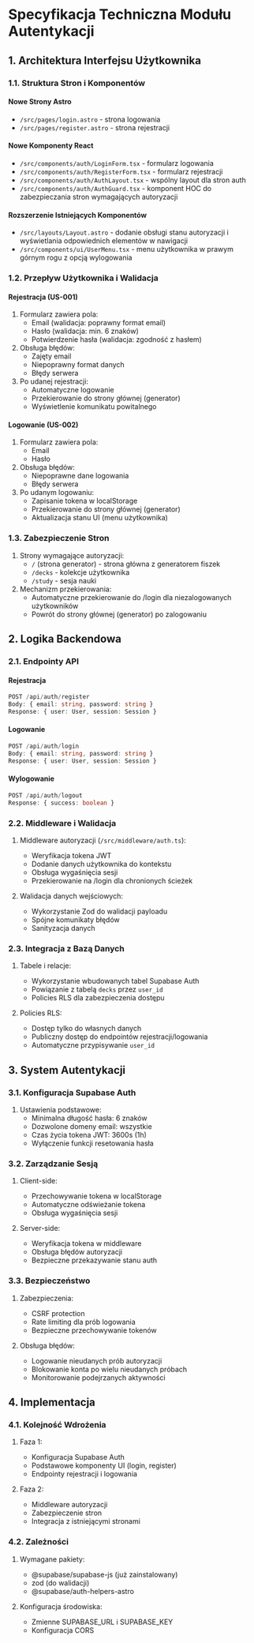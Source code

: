 # Specyfikacja Techniczna Modułu Autentykacji

## 1. Architektura Interfejsu Użytkownika

### 1.1. Struktura Stron i Komponentów

#### Nowe Strony Astro
- `/src/pages/login.astro` - strona logowania
- `/src/pages/register.astro` - strona rejestracji

#### Nowe Komponenty React
- `/src/components/auth/LoginForm.tsx` - formularz logowania
- `/src/components/auth/RegisterForm.tsx` - formularz rejestracji
- `/src/components/auth/AuthLayout.tsx` - wspólny layout dla stron auth
- `/src/components/auth/AuthGuard.tsx` - komponent HOC do zabezpieczania stron wymagających autoryzacji

#### Rozszerzenie Istniejących Komponentów
- `/src/layouts/Layout.astro` - dodanie obsługi stanu autoryzacji i wyświetlania odpowiednich elementów w nawigacji
- `/src/components/ui/UserMenu.tsx` - menu użytkownika w prawym górnym rogu z opcją wylogowania

### 1.2. Przepływ Użytkownika i Walidacja

#### Rejestracja (US-001)
1. Formularz zawiera pola:
   - Email (walidacja: poprawny format email)
   - Hasło (walidacja: min. 6 znaków)
   - Potwierdzenie hasła (walidacja: zgodność z hasłem)
2. Obsługa błędów:
   - Zajęty email
   - Niepoprawny format danych
   - Błędy serwera
3. Po udanej rejestracji:
   - Automatyczne logowanie
   - Przekierowanie do strony głównej (generator)
   - Wyświetlenie komunikatu powitalnego

#### Logowanie (US-002)
1. Formularz zawiera pola:
   - Email
   - Hasło
2. Obsługa błędów:
   - Niepoprawne dane logowania
   - Błędy serwera
3. Po udanym logowaniu:
   - Zapisanie tokena w localStorage
   - Przekierowanie do strony głównej (generator)
   - Aktualizacja stanu UI (menu użytkownika)

### 1.3. Zabezpieczenie Stron

1. Strony wymagające autoryzacji:
   - `/` (strona generator) - strona główna z generatorem fiszek
   - `/decks` - kolekcje użytkownika
   - `/study` - sesja nauki
2. Mechanizm przekierowania:
   - Automatyczne przekierowanie do /login dla niezalogowanych użytkowników
   - Powrót do strony głównej (generator) po zalogowaniu

## 2. Logika Backendowa

### 2.1. Endpointy API

#### Rejestracja
```typescript
POST /api/auth/register
Body: { email: string, password: string }
Response: { user: User, session: Session }
```

#### Logowanie
```typescript
POST /api/auth/login
Body: { email: string, password: string }
Response: { user: User, session: Session }
```

#### Wylogowanie
```typescript
POST /api/auth/logout
Response: { success: boolean }
```

### 2.2. Middleware i Walidacja

1. Middleware autoryzacji (`/src/middleware/auth.ts`):
   - Weryfikacja tokena JWT
   - Dodanie danych użytkownika do kontekstu
   - Obsługa wygaśnięcia sesji
   - Przekierowanie na /login dla chronionych ścieżek

2. Walidacja danych wejściowych:
   - Wykorzystanie Zod do walidacji payloadu
   - Spójne komunikaty błędów
   - Sanityzacja danych

### 2.3. Integracja z Bazą Danych

1. Tabele i relacje:
   - Wykorzystanie wbudowanych tabel Supabase Auth
   - Powiązanie z tabelą `decks` przez `user_id`
   - Policies RLS dla zabezpieczenia dostępu

2. Policies RLS:
   - Dostęp tylko do własnych danych
   - Publiczny dostęp do endpointów rejestracji/logowania
   - Automatyczne przypisywanie `user_id`

## 3. System Autentykacji

### 3.1. Konfiguracja Supabase Auth

1. Ustawienia podstawowe:
   - Minimalna długość hasła: 6 znaków
   - Dozwolone domeny email: wszystkie
   - Czas życia tokena JWT: 3600s (1h)
   - Wyłączenie funkcji resetowania hasła

### 3.2. Zarządzanie Sesją

1. Client-side:
   - Przechowywanie tokena w localStorage
   - Automatyczne odświeżanie tokena
   - Obsługa wygaśnięcia sesji

2. Server-side:
   - Weryfikacja tokena w middleware
   - Obsługa błędów autoryzacji
   - Bezpieczne przekazywanie stanu auth

### 3.3. Bezpieczeństwo

1. Zabezpieczenia:
   - CSRF protection
   - Rate limiting dla prób logowania
   - Bezpieczne przechowywanie tokenów

2. Obsługa błędów:
   - Logowanie nieudanych prób autoryzacji
   - Blokowanie konta po wielu nieudanych próbach
   - Monitorowanie podejrzanych aktywności

## 4. Implementacja

### 4.1. Kolejność Wdrożenia

1. Faza 1:
   - Konfiguracja Supabase Auth
   - Podstawowe komponenty UI (login, register)
   - Endpointy rejestracji i logowania

2. Faza 2:
   - Middleware autoryzacji
   - Zabezpieczenie stron
   - Integracja z istniejącymi stronami

### 4.2. Zależności

1. Wymagane pakiety:
   - @supabase/supabase-js (już zainstalowany)
   - zod (do walidacji)
   - @supabase/auth-helpers-astro

2. Konfiguracja środowiska:
   - Zmienne SUPABASE_URL i SUPABASE_KEY
   - Konfiguracja CORS 